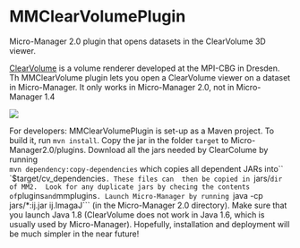 # MMClearVolumePlugin
Micro-Manager 2.0 plugin that opens datasets in the ClearVolume 3D viewer.  

[ClearVolume](http://fiji.sc/ClearVolume) is a volume renderer developed at the MPI-CBG in Dresden.  Th MMClearVolume plugin 
lets you open a ClearVolume viewer on a dataset in Micro-Manager.  It only works in Micro-Manager 2.0, not in Micro-Manager 1.4

![](http://valelab.ucsf.edu/~nstuurman/CV-MM-Desktop.png)

For developers:  MMClearVolumePlugin is set-up as a Maven project.  To build it, run ```mvn install```.  Copy the jar in the folder 
```target``` to Micro-Manager2.0/plugins.  Download all the jars needed by ClearColume by running  
```mvn dependency:copy-dependencies``` which copies all dependent JARs into`` `$target/cv_dependencies```. These files can 
then be copied in ```jars/``` dir of MM2.  Look for any duplicate jars by checing the contents of ```plugins``` and ```mmplugins```.
Launch Micro-Manager by running ```java -cp jars/*:ij.jar ij.ImagaJ``` (in the Micro-Manager 2.0 directory).  Make sure that 
you launch Java 1.8 (ClearVolume does not work in Java 1.6, which is usually used by Micro-Manager).  Hopefully, installation 
and deployment will be much simpler in the near future!



